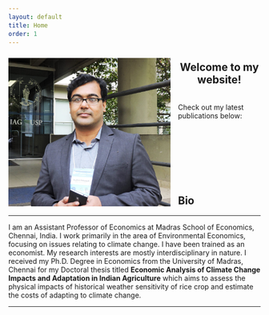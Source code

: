 ```yaml
---
layout: default
title: Home
order: 1
---
```


<img src="/images/AP_Brazil.jpg" align=left style="width:324px;height:297px;margin-top:10px;margin-right:15px"/>
<h2 style="text-align:center;">Welcome to my website! </h2>
<br />
Check out my latest publications below:

<br />
<br />
<br />
<br />
<br />
<br />
<br />
<br />

## Bio
------------------------------------
I am an Assistant Professor of Economics at Madras School of Economics, Chennai, India. I work primarily in the area of Environmental Economics, focusing on issues relating to climate change. I have been trained as an economist. My research interests are mostly interdisciplinary in nature. I received my Ph.D. Degree in Economics from the University of Madras, Chennai for my Doctoral thesis titled **Economic Analysis of Climate Change Impacts and Adaptation in Indian Agriculture** which aims to assess the physical impacts of historical weather sensitivity of rice crop and estimate the costs of adapting to climate change.

------------------------------------

